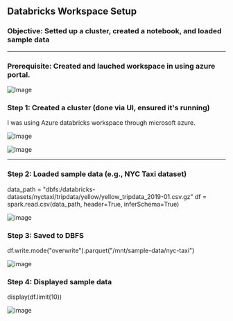 ## Databricks Workspace Setup
### Objective: Setted up a cluster, created a notebook, and loaded sample data

***

### Prerequisite: Created and lauched workspace in using azure portal. 

![Image](https://github.com/user-attachments/assets/758fecc4-dc65-41a5-b7ee-480d866a3280)




### Step 1: Created a cluster (done via UI, ensured it's running)
I was using Azure databricks workspace through microsoft azure.

![Image](https://github.com/user-attachments/assets/1cd2fc80-24c6-42f9-a579-caec0824ed24)





![Image](https://github.com/user-attachments/assets/7beb373e-cf92-4352-bca9-17e3dfc73dc3)


--- 


### Step 2: Loaded sample data (e.g., NYC Taxi dataset)
data_path = "dbfs:/databricks-datasets/nyctaxi/tripdata/yellow/yellow_tripdata_2019-01.csv.gz"
df = spark.read.csv(data_path, header=True, inferSchema=True)

![image](https://github.com/user-attachments/assets/6e0b76d9-1943-4608-af44-d05264783e32)



### Step 3: Saved to DBFS
df.write.mode("overwrite").parquet("/mnt/sample-data/nyc-taxi")

![image](https://github.com/user-attachments/assets/02b38aee-1ee6-4c7f-b253-b1bc21261946)



### Step 4: Displayed sample data
display(df.limit(10))

![image](https://github.com/user-attachments/assets/5ace930a-dc7d-42cc-b407-6c7152a940f8)




